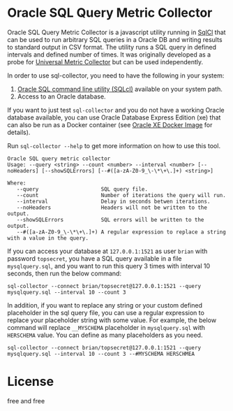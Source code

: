 # Oracle SQL Query Metric Collector

Oracle SQL Query Metric Collector is a javascript utility running in [SqlCl](http://www.oracle.com/technetwork/developer-tools/sqlcl/overview/sqlcl-index-2994757.html) that can be used to run arbitrary SQL queries in a Oracle DB and writing results to standard output in CSV format. The utility runs a SQL query in defined intervals and defined number of times. It was originally developed as a probe for [Universal Metric Collector](https://github.com/rstyczynski/umc) but can be used independently. 

In order to use sql-collector, you need to have the following in your system:

1. [Oracle SQL command line utility (SQLcl)](http://www.oracle.com/technetwork/developer-tools/sqlcl/overview/sqlcl-index-2994757.html) available on your system path.
2. Access to an Oracle database.

If you want to just test ```sql-collector``` and you do not have a working Oracle database available, you can use Oracle Database Express Edition (xe) that can also be run as a Docker container (see [Oracle XE Docker Image](https://hub.docker.com/r/wnameless/oracle-xe-11g/) for details).

Run ```sql-collector --help``` to get more information on how to use this tool.

```
Oracle SQL query metric collector
Usage: --query <string> --count <number> --interval <number> [--noHeaders] [--showSQLErrors] [--#([a-zA-Z0-9_\-\*\+\.]+) <string>] 

Where: 
   --query                    SQL query file.
   --count                    Number of iterations the query will run.
   --interval                 Delay in seconds betwen iterations.
   --noHeaders                Headers will not be written to the output.
   --showSQLErrors            SQL errors will be written to the output.
   --#([a-zA-Z0-9_\-\*\+\.]+) A regular expression to replace a string with a value in the query.
```

If you can access your database at ```127.0.0.1:1521``` as user ```brian``` with password ```topsecret```, you have a SQL query available in a file ```mysqlquery.sql```, and you want to run this query 3 times with interval 10 seconds, then run the below command:  

```
sql-collector --connect brian/topsecret@127.0.0.1:1521 --query mysqlquery.sql --interval 10 --count 3 
```

In addition, if you want to replace any string or your custom defined placeholder in the sql query file, you can use a regular expression to replace your placeholder string with some value. For example, the below command will replace ```__MYSCHEMA``` placeholder in ```mysqlquery.sql``` with ```HERSCHEMA``` value. You can define as many placeholders as you need. 

```
sql-collector --connect brian/topsecret@127.0.0.1:1521 --query mysqlquery.sql --interval 10 --count 3 --#MYSCHEMA HERSCHMEA 
```

# License

free and free